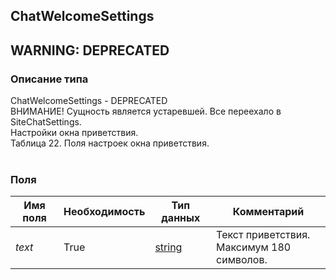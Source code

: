 
## ChatWelcomeSettings
## WARNING: DEPRECATED

### Описание типа
ChatWelcomeSettings - DEPRECATED<br/>ВНИМАНИЕ! Сущность является устаревшей. Все переехало в SiteChatSettings.<br/>Настройки окна приветствия.<br/>Таблица 22. Поля настроек окна приветствия.<br/><br/>
### Поля

| Имя поля | Необходимость | Тип данных | Комментарий |
|---|---|---|---|
|*text*|True|[string](/docs/types/string.md)|Текст приветствия.<br/>Максимум 180 символов.<br/>|
